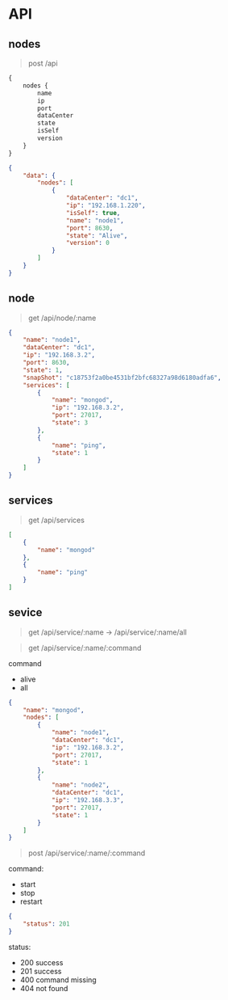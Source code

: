 # API
## nodes
> post /api
```graphql
{
    nodes {
        name
        ip
        port
        dataCenter
        state
        isSelf
        version
    }
}
```

```json
{
    "data": {
        "nodes": [
            {
                "dataCenter": "dc1",
                "ip": "192.168.1.220",
                "isSelf": true,
                "name": "node1",
                "port": 8630,
                "state": "Alive",
                "version": 0
            }
        ]
    }
}
```

## node
> get /api/node/:name

```json
{
    "name": "node1",
    "dataCenter": "dc1",
    "ip": "192.168.3.2",
    "port": 8630,
    "state": 1,
    "snapShot": "c18753f2a0be4531bf2bfc68327a98d6180adfa6",
    "services": [
        {
            "name": "mongod",
            "ip": "192.168.3.2",
            "port": 27017,
            "state": 3
        },
        {
            "name": "ping",
            "state": 1
        }
    ]
}
```

## services

> get /api/services

```json
[
    {
        "name": "mongod"
    },
    {
        "name": "ping"
    }
]
```

## sevice

> get /api/service/:name -> /api/service/:name/all

> get /api/service/:name/:command

command 
* alive
* all

```json
{
    "name": "mongod",
    "nodes": [
        {
            "name": "node1",
            "dataCenter": "dc1",
            "ip": "192.168.3.2",
            "port": 27017,
            "state": 1
        },
        {
            "name": "node2",
            "dataCenter": "dc1",
            "ip": "192.168.3.3",
            "port": 27017,
            "state": 1
        }
    ]
}
```

> post /api/service/:name/:command

command:
* start
* stop
* restart

```json
{
    "status": 201
}
```

status:
* 200 success
* 201 success
* 400 command missing
* 404 not found
